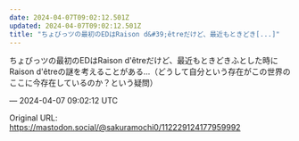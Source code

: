 ```yaml
---
date: 2024-04-07T09:02:12.501Z
updated: 2024-04-07T09:02:12.501Z
title: "ちょびっツの最初のEDはRaison d&#39;êtreだけど、最近もときどき[...]"
---
```


<p>ちょびっツの最初のEDはRaison d&#39;êtreだけど、最近もときどきふとした時にRaison d&#39;êtreの謎を考えることがある…（どうして自分という存在がこの世界のここに今存在しているのか？という疑問）</p>

&mdash; 2024-04-07 09:02:12 UTC

Original URL: https://mastodon.social/@sakuramochi0/112229124177959992
